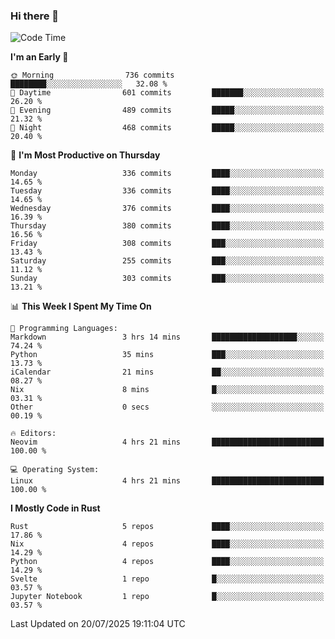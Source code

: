 ### Hi there 👋
<!--START_SECTION:waka-->
![Code Time](http://img.shields.io/badge/Code%20Time-718%20hrs%2051%20mins-blue)

**I'm an Early 🐤** 

```text
🌞 Morning                736 commits         ████████░░░░░░░░░░░░░░░░░   32.08 % 
🌆 Daytime                601 commits         ███████░░░░░░░░░░░░░░░░░░   26.20 % 
🌃 Evening                489 commits         █████░░░░░░░░░░░░░░░░░░░░   21.32 % 
🌙 Night                  468 commits         █████░░░░░░░░░░░░░░░░░░░░   20.40 % 
```
📅 **I'm Most Productive on Thursday** 

```text
Monday                   336 commits         ████░░░░░░░░░░░░░░░░░░░░░   14.65 % 
Tuesday                  336 commits         ████░░░░░░░░░░░░░░░░░░░░░   14.65 % 
Wednesday                376 commits         ████░░░░░░░░░░░░░░░░░░░░░   16.39 % 
Thursday                 380 commits         ████░░░░░░░░░░░░░░░░░░░░░   16.56 % 
Friday                   308 commits         ███░░░░░░░░░░░░░░░░░░░░░░   13.43 % 
Saturday                 255 commits         ███░░░░░░░░░░░░░░░░░░░░░░   11.12 % 
Sunday                   303 commits         ███░░░░░░░░░░░░░░░░░░░░░░   13.21 % 
```


📊 **This Week I Spent My Time On** 

```text
💬 Programming Languages: 
Markdown                 3 hrs 14 mins       ███████████████████░░░░░░   74.24 % 
Python                   35 mins             ███░░░░░░░░░░░░░░░░░░░░░░   13.73 % 
iCalendar                21 mins             ██░░░░░░░░░░░░░░░░░░░░░░░   08.27 % 
Nix                      8 mins              █░░░░░░░░░░░░░░░░░░░░░░░░   03.31 % 
Other                    0 secs              ░░░░░░░░░░░░░░░░░░░░░░░░░   00.19 % 

🔥 Editors: 
Neovim                   4 hrs 21 mins       █████████████████████████   100.00 % 

💻 Operating System: 
Linux                    4 hrs 21 mins       █████████████████████████   100.00 % 
```

**I Mostly Code in Rust** 

```text
Rust                     5 repos             ████░░░░░░░░░░░░░░░░░░░░░   17.86 % 
Nix                      4 repos             ████░░░░░░░░░░░░░░░░░░░░░   14.29 % 
Python                   4 repos             ████░░░░░░░░░░░░░░░░░░░░░   14.29 % 
Svelte                   1 repo              █░░░░░░░░░░░░░░░░░░░░░░░░   03.57 % 
Jupyter Notebook         1 repo              █░░░░░░░░░░░░░░░░░░░░░░░░   03.57 % 
```




 Last Updated on 20/07/2025 19:11:04 UTC
<!--END_SECTION:waka-->

<!--
**YoganshSharma/YoganshSharma** is a ✨ _special_ ✨ repository because its `README.md` (this file) appears on your GitHub profile.

Here are some ideas to get you started:

- 🔭 I’m currently working on ...
- 🌱 I’m currently learning ...
- 👯 I’m looking to collaborate on ...
- 🤔 I’m looking for help with ...
- 💬 Ask me about ...
- 📫 How to reach me: ...
- 😄 Pronouns: ...
- ⚡ Fun fact: ...
-->
